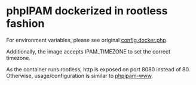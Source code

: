 # phpIPAM dockerized in rootless fashion

For environment variables, please see original [config.docker.php](https://github.com/phpipam/phpipam/blob/master/config.docker.php).

Additionally, the image accepts IPAM_TIMEZONE to set the correct timezone.

As the container runs rootless, http is exposed on port 8080 instead of 80. Otherwise, usage/configuration is similar to [phpipam-www](https://hub.docker.com/r/phpipam/phpipam-www).